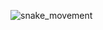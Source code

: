 ![snake_movement](https://github.com/MarcusMakesGames/snake-movement/assets/133889324/ff319cc4-2922-4f08-9449-edc159543aa8)
